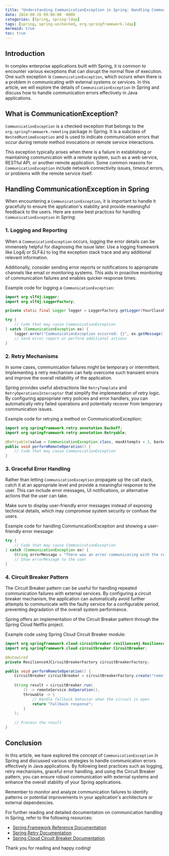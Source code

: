 ```yaml
---
title: "Understanding CommunicationException in Spring: Handling Communication Errors in Java Applications"
date: 2024-08-26 09:00:00 -0000
categories: [Spring, spring-ldap]
tags: [spring, spring-unchecked, org.springframework.ldap]
mermaid: true
toc: true
---
```


## Introduction

In complex enterprise applications built with Spring, it is common to encounter various exceptions that can disrupt the normal flow of execution. One such exception is `CommunicationException`, which occurs when there is a problem in communicating with external systems or services. In this article, we will explore the details of `CommunicationException` in Spring and discuss how to handle communication errors effectively in Java applications.

## What is CommunicationException?

`CommunicationException` is a checked exception that belongs to the `org.springframework.remoting` package in Spring. It is a subclass of `NestedRuntimeException` and is used to indicate communication errors that occur during remote method invocations or remote service interactions.

This exception typically arises when there is a failure in establishing or maintaining communication with a remote system, such as a web service, RESTful API, or another remote application. Some common reasons for `CommunicationException` include network connectivity issues, timeout errors, or problems with the remote service itself.

## Handling CommunicationException in Spring

When encountering a `CommunicationException`, it is important to handle it gracefully to ensure the application's stability and provide meaningful feedback to the users. Here are some best practices for handling `CommunicationException` in Spring:

### 1. Logging and Reporting

When a `CommunicationException` occurs, logging the error details can be immensely helpful for diagnosing the issue later. Use a logging framework like Log4j or SLF4J to log the exception stack trace and any additional relevant information.

Additionally, consider sending error reports or notifications to appropriate channels like email or monitoring systems. This aids in proactive monitoring of communication failures and enables quicker response times.

Example code for logging a `CommunicationException`:

```java
import org.slf4j.Logger;
import org.slf4j.LoggerFactory;

private static final Logger logger = LoggerFactory.getLogger(YourClassName.class);

try {
    // Code that may cause CommunicationException
} catch (CommunicationException ex) {
    logger.error("CommunicationException occurred: {}", ex.getMessage(), ex);
    // Send error report or perform additional actions
}
```

### 2. Retry Mechanisms

In some cases, communication failures might be temporary or intermittent. Implementing a retry mechanism can help overcome such transient errors and improve the overall reliability of the application.

Spring provides useful abstractions like `RetryTemplate` and `RetryOperationsInterceptor` that simplify the implementation of retry logic. By configuring appropriate retry policies and error handlers, you can automatically retry failed operations and potentially recover from temporary communication issues.

Example code for retrying a method on CommunicationException:

```java
import org.springframework.retry.annotation.Backoff;
import org.springframework.retry.annotation.Retryable;

@Retryable(value = CommunicationException.class, maxAttempts = 3, backoff = @Backoff(delay = 1000))
public void performRemoteOperation() {
    // Code that may cause CommunicationException
}
```

### 3. Graceful Error Handling
Rather than letting `CommunicationException` propagate up the call stack, catch it at an appropriate level and provide a meaningful response to the user. This can include error messages, UI notifications, or alternative actions that the user can take.

Make sure to display user-friendly error messages instead of exposing technical details, which may compromise system security or confuse the users.

Example code for handling CommunicationException and showing a user-friendly error message:

```java
try {
    // Code that may cause CommunicationException
} catch (CommunicationException ex) {
    String errorMessage = "There was an error communicating with the remote service. Please try again later.";
    // Show errorMessage to the user
}
```

### 4. Circuit Breaker Pattern

The Circuit Breaker pattern can be useful for handling repeated communication failures with external services. By configuring a circuit breaker mechanism, the application can automatically avoid further attempts to communicate with the faulty service for a configurable period, preventing degradation of the overall system performance.

Spring offers an implementation of the Circuit Breaker pattern through the Spring Cloud Netflix project.

Example code using Spring Cloud Circuit Breaker module:

```java
import org.springframework.cloud.circuitbreaker.resilience4j.Resilience4JCircuitBreakerFactory;
import org.springframework.cloud.circuitbreaker.CircuitBreaker;

@Autowired
private Resilience4JCircuitBreakerFactory circuitBreakerFactory;

public void performRemoteOperation() {
    CircuitBreaker circuitBreaker = circuitBreakerFactory.create("remoteService");
  
    String result = circuitBreaker.run(
        () -> remoteService.doOperation(),
        throwable -> {
            // Handle fallback behavior when the circuit is open
            return "Fallback response";
        }
    );
  
    // Process the result
}
```

## Conclusion

In this article, we have explored the concept of `CommunicationException` in Spring and discussed various strategies to handle communication errors effectively in Java applications. By following best practices such as logging, retry mechanisms, graceful error handling, and using the Circuit Breaker pattern, you can ensure robust communication with external systems and enhance the overall stability of your Spring applications.

Remember to monitor and analyze communication failures to identify patterns or potential improvements in your application's architecture or external dependencies.

For further reading and detailed documentation on communication handling in Spring, refer to the following resources:

- [Spring Framework Reference Documentation](https://docs.spring.io/spring-framework/docs/current/reference/html/)
- [Spring Retry Documentation](https://docs.spring.io/spring-retry/docs/current/reference/html/)
- [Spring Cloud Circuit Breaker Documentation](https://docs.spring.io/spring-cloud-circuitbreaker/docs/current/reference/html/)

Thank you for reading and happy coding!
